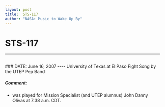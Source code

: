 ```yaml
---
layout: post
title:  STS-117
author: "NASA: Music to Wake Up By"
---
```


# STS-117
----
<br/>
### DATE: June 16, 2007
----
University of Texas at El Paso Fight Song by the UTEP Pep Band

##### Comment:
* was played for Mission Specialist (and UTEP alumnus) John Danny Olivas at 7:38 a.m. CDT.
